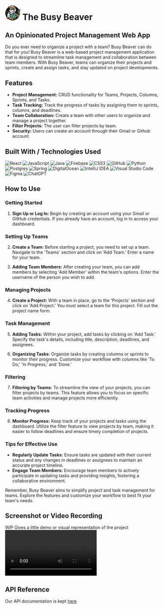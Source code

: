 # <img src="BusyBeaverNoBG.png" alt="drawing" width="50"/> The Busy Beaver

## An Opinionated Project Management Web App
Do you ever need to organize a project with a team? Busy Beaver can do that for you! Busy Beaver is a web-based project management application that is designed to streamline task management and collaboration between team members. With Busy Beaver, teams can organize their projects and sprints, create and assign tasks, and stay updated on project developments. 

## Features
- **Project Management:** CRUD functionality for Teams, Projects, Columns, Sprints, and Tasks.
- **Task Tracking:** Track the progress of tasks by assigning them to sprints, columns, and deadlines.
- **Team Collaboration:** Create a team with other users to organize and manage a project together.
- **Filter Projects:** The user can filter projects by team.
- **Security:** Users can create an account through their Gmail or Github account.

## Built With / Technologies Used
![React](https://img.shields.io/badge/react-%2320232a.svg?style=for-the-badge&logo=react&logoColor=%2361DAFB)
![JavaScript](https://img.shields.io/badge/javascript-%23F7DF1E.svg?style=for-the-badge&logo=javascript&logoColor=black)
![Java](https://img.shields.io/badge/java-%23ED8B00.svg?style=for-the-badge&logo=openjdk&logoColor=white)
![Firebase](https://img.shields.io/badge/firebase-%23039BE5.svg?style=for-the-badge&logo=firebase)
![CSS3](https://img.shields.io/badge/css3-%231572B6.svg?style=for-the-badge&logo=css3&logoColor=white)
![GitHub](https://img.shields.io/badge/github-%23121011.svg?style=for-the-badge&logo=github&logoColor=white)
![Python](https://img.shields.io/badge/python-3670A0?style=for-the-badge&logo=python&logoColor=ffdd54)
![Postgres](https://img.shields.io/badge/postgres-%23316192.svg?style=for-the-badge&logo=postgresql&logoColor=white)
![Spring](https://img.shields.io/badge/spring-%236DB33F.svg?style=for-the-badge&logo=spring&logoColor=white)
![DigitalOcean](https://img.shields.io/badge/DigitalOcean-%230167ff.svg?style=for-the-badge&logo=digitalOcean&logoColor=white)
![IntelliJ IDEA](https://img.shields.io/badge/IntelliJIDEA-000000.svg?style=for-the-badge&logo=intellij-idea&logoColor=white)
![Visual Studio Code](https://img.shields.io/badge/Visual%20Studio%20Code-0078d7.svg?style=for-the-badge&logo=visual-studio-code&logoColor=white)
![Figma](https://img.shields.io/badge/figma-%23F24E1E.svg?style=for-the-badge&logo=figma&logoColor=white)
![ChatGPT](https://img.shields.io/badge/chatGPT-74aa9c?style=for-the-badge&logo=openai&logoColor=white)

## How to Use

### Getting Started
1. **Sign Up or Log In:** Begin by creating an account using your Gmail or GitHub credentials. If you already have an account, log in to access your dashboard.

### Setting Up Teams
2. **Create a Team:** Before starting a project, you need to set up a team. Navigate to the 'Teams' section and click on 'Add Team.' Enter a name for your team.

3. **Adding Team Members:** After creating your team, you can add members by selecting 'Add Member' within the team's options. Enter the username of the person you wish to add.

### Managing Projects
4. **Create a Project:** With a team in place, go to the 'Projects' section and click on 'Add Project.' You must select a team for this project. Fill out the project name form.

### Task Management
5. **Adding Tasks:** Within your project, add tasks by clicking on 'Add Task.' Specify the task's details, including title, description, deadlines, and assignees.
   
6. **Organizing Tasks:** Organize tasks by creating columns or sprints to monitor their progress. Customize your workflow with columns like 'To Do,' 'In Progress,' and 'Done.'

### Filtering
7. **Filtering by Teams:** To streamline the view of your projects, you can filter projects by teams. This feature allows you to focus on specific team activities and manage projects more efficiently.

### Tracking Progress
8. **Monitor Progress:** Keep track of your projects and tasks using the dashboard. Utilize the filter feature to view projects by team, making it easier to follow deadlines and ensure timely completion of projects.

### Tips for Effective Use
- **Regularly Update Tasks:** Ensure tasks are updated with their current status and any changes in deadlines or assignees to maintain an accurate project timeline.
- **Engage Team Members:** Encourage team members to actively participate in updating tasks and providing insights, fostering a collaborative environment.

Remember, Busy Beaver aims to simplify project and task management for teams. Explore the features and customize your workflow to best fit your team's needs.

## Screenshot or Video Recording
WIP
Gives a little demo or visual representation of the project
![](my_video.mov)

## API Reference
Our API documentation is kept [here](backend/README.md)